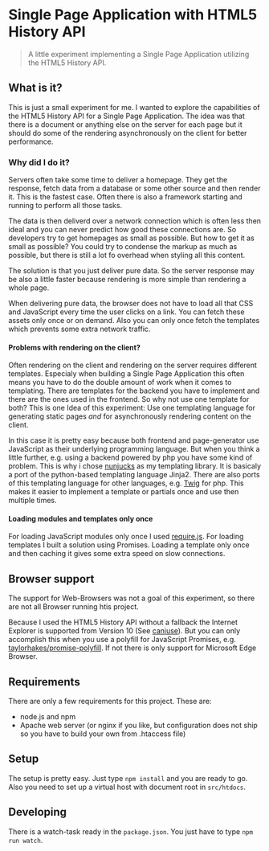 # Single Page Application with HTML5 History API

> A little experiment implementing a Single Page Application utilizing the HTML5 History API.

## What is it?

This is just a small experiment for me. I wanted to explore the capabilities of the HTML5 History API for a Single Page Application. The idea was that there is a document or anything else on the server for each page but it should do some of the rendering asynchronously on the client for better performance.

### Why did I do it?

Servers often take some time to deliver a homepage. They get the response, fetch data from a database or some other source and then render it. This is the fastest case. Often there is also a framework starting and running to perform all those tasks.

The data is then deliverd over a network connection which is often less then ideal and you can never predict how good these connections are. So developers try to get homepages as small as possible. But how to get it as small as possible? You could try to condense the markup as much as possible, but there is still a lot fo overhead when styling all this content.

The solution is that you just deliver pure data. So the server response may be also a little faster because rendering is more simple than rendering a whole page.

When delivering pure data, the browser does not have to load all that CSS and JavaScript every time the user clicks on a link. You can fetch these assets only once or on demand. Also you can only once fetch the templates which prevents some extra network traffic.

#### Problems with rendering on the client?

Often rendering on the client and rendering on the server requires different templates. Especialy when building a Single Page Application this often means you have to do the double amount of work when it comes to templating. There are templates for the backend you have to implement and there are the ones used in the frontend. So why not use one template for both? This is one Idea of this experiment: Use one templating language for generating static pages _and_ for asynchronously rendering content on the client.

In this case it is pretty easy because both frontend and page-generator use JavaScript as their underlying programming language. But when you think a little further, e.g. using a backend powered by php you have some kind of problem. This is why i chose [nunjucks](http://mozilla.github.io/nunjucks/) as my templating library. It is basicaly a port of the python-based templating language Jinja2. There are also ports of this templating language for other languages, e.g. [Twig](http://twig.sensiolabs.org/) for php. This makes it easier to implement a template or partials once and use then multiple times.

#### Loading modules and templates only once

For loading JavaScript modules only once I used [require.js](http://requirejs.org/). For loading templates I built a solution using Promises. Loading a template only once and then caching it gives some extra speed on slow connections.

## Browser support

The support for Web-Browsers was not a goal of this experiment, so there are not all Browser running htis project.

Because I used the HTML5 History API without a fallback the Internet Explorer is supported from Version 10 (See [caniuse](http://caniuse.com/#search=history)). But you can only accomplish this when you use a polyfill for JavaScript Promises, e.g. [taylorhakes/promise-polyfill](https://github.com/taylorhakes/promise-polyfill). If not there is only support for Microsoft Edge Browser.

## Requirements

There are only a few requirements for this project. These are:

- node.js and npm
- Apache web server (or nginx if you like, but configuration does not ship so you have to build your own from .htaccess file)

## Setup

The setup is pretty easy. Just type <code>npm install</code> and you are ready to go. Also you need to set up a virtual host with document root in <code>src/htdocs</code>.

## Developing

There is a watch-task ready in the <code>package.json</code>. You just have to type <code>npm run watch</code>.
